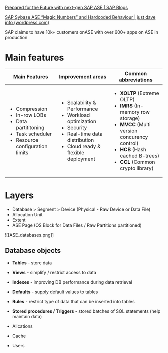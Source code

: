 
[Prepared for the Future with next-gen SAP ASE | SAP Blogs](https://blogs.sap.com/2020/03/03/prepared-for-the-future-with-next-gen-sap-ase/)

[SAP Sybase ASE “Magic Numbers” and Hardcoded Behaviour | just dave info (wordpress.com)](https://justdaveinfo.wordpress.com/2015/05/19/sap-sybase-ase-magic-numbers-and-hardcoded-behaviour/)

SAP claims to have 10k+ customers onASE with over 600+ apps on ASE in production

# Main features

| Main Features | Improvement areas | Common abbreviations |
| --- | --- | --- |
| <ul><li> Compression </li><li> In-row LOBs </li><li> Data partititoning </li><li> Task scheduler </li><li> Resource configuration limits </li></ul> | <ul><li> Scalability & Performance </li><li> Workload optimization </li><li> Security </li><li> Real-time data distribution </li><li> Cloud ready & flexible deployment </li></ul> | <ul><li> **XOLTP** (Extreme OLTP) </li><li> **IMRS** (In-memory row storage) </li><li> **MVCC** (Multi version concurency control) </li><li> **HCB** (Hash cached B-trees) </li><li> **CCL** (Common crypto library) </li></ul> |





# Layers

- Database > Segment > Device (Physical - Raw Device or Data File)
- Allocation Unit
- Extent
- ASE Page (OS Block for Data Files / Raw Partitions partitioned)

![[ASE_databases.png]]

## **Database objects**

- **Tables** - store data
- **Views** - simplify / restrict access to data
- **Indexes** - improving DB performance during data retrieval
- **Defaults** - supply default values to tables
- **Rules** - restrict type of data that can be inserted into tables
- **Stored procedures / Triggers** - stored batches of SQL statements (help maintain data)


- Allcations
- Cache
- Users